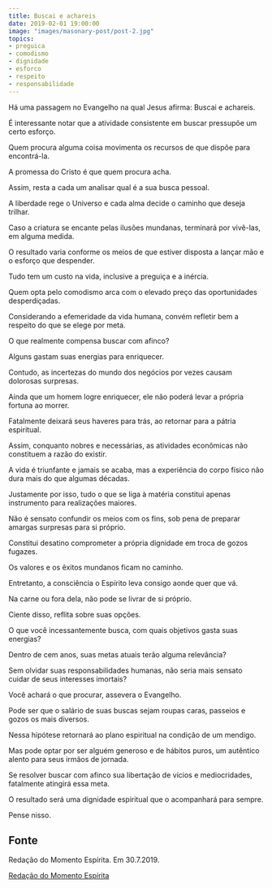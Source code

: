 ```yaml
---
title: Buscai e achareis
date: 2019-02-01 19:00:00
image: "images/masonary-post/post-2.jpg"
topics: 
- preguica
- comodismo
- dignidade
- esforco
- respeito
- responsabilidade
---
```


Há uma passagem no Evangelho na qual Jesus afirma: Buscai e achareis.

É interessante notar que a atividade consistente em buscar pressupõe um certo
esforço.

Quem procura alguma coisa movimenta os recursos de que dispõe para encontrá-la.

A promessa do Cristo é que quem procura acha.

Assim, resta a cada um analisar qual é a sua busca pessoal.

A liberdade rege o Universo e cada alma decide o caminho que deseja trilhar.

Caso a criatura se encante pelas ilusões mundanas, terminará por vivê-las, em
alguma medida.

O resultado varia conforme os meios de que estiver disposta a lançar mão e o
esforço que despender.

Tudo tem um custo na vida, inclusive a preguiça e a inércia.

Quem opta pelo comodismo arca com o elevado preço das oportunidades
desperdiçadas.

Considerando a efemeridade da vida humana, convém refletir bem a respeito do
que se elege por meta.

O que realmente compensa buscar com afinco?

Alguns gastam suas energias para enriquecer.

Contudo, as incertezas do mundo dos negócios por vezes causam dolorosas
surpresas.

Ainda que um homem logre enriquecer, ele não poderá levar a própria fortuna ao
morrer.

Fatalmente deixará seus haveres para trás, ao retornar para a pátria
espiritual.

Assim, conquanto nobres e necessárias, as atividades econômicas não constituem
a razão do existir.

A vida é triunfante e jamais se acaba, mas a experiência do corpo físico não
dura mais do que algumas décadas.

Justamente por isso, tudo o que se liga à matéria constitui apenas instrumento
para realizações maiores.

Não é sensato confundir os meios com os fins, sob pena de preparar amargas
surpresas para si próprio.

Constitui desatino comprometer a própria dignidade em troca de gozos fugazes.

Os valores e os êxitos mundanos ficam no caminho.

Entretanto, a consciência o Espírito leva consigo aonde quer que vá.

Na carne ou fora dela, não pode se livrar de si próprio.

Ciente disso, reflita sobre suas opções.

O que você incessantemente busca, com quais objetivos gasta suas energias?

Dentro de cem anos, suas metas atuais terão alguma relevância?

Sem olvidar suas responsabilidades humanas, não seria mais sensato cuidar de
seus interesses imortais?

Você achará o que procurar, assevera o Evangelho.

Pode ser que o salário de suas buscas sejam roupas caras, passeios e gozos os
mais diversos.

Nessa hipótese retornará ao plano espiritual na condição de um mendigo.

Mas pode optar por ser alguém generoso e de hábitos puros, um autêntico alento
para seus irmãos de jornada.

Se resolver buscar com afinco sua libertação de vícios e mediocridades,
fatalmente atingirá essa meta.

O resultado será uma dignidade espiritual que o acompanhará para sempre.

Pense nisso.

## Fonte
Redação do Momento Espírita.
Em 30.7.2019.

 


[Redação do Momento Espírita](http://momento.com.br/pt/ler_texto.php?id=5807)
